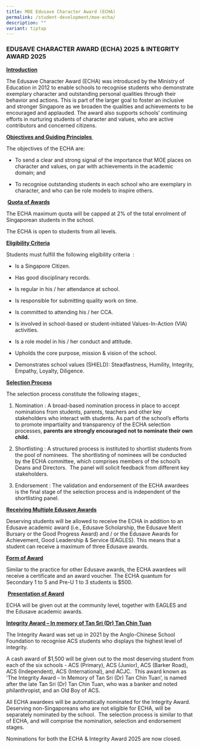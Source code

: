 ```yaml
---
title: MOE Edusave Character Award (ECHA)
permalink: /student-development/moe-echa/
description: ""
variant: tiptap
---
```

<h3>EDUSAVE CHARACTER AWARD (ECHA) 2025 &amp; INTEGRITY AWARD 2025</h3>
<p><strong><u>Introduction</u>&nbsp;</strong>
</p>
<p>The Edusave Character Award (ECHA) was introduced by the Ministry of Education
in 2012 to enable schools to recognise students who demonstrate exemplary
character and outstanding personal qualities through their behavior and
actions. This is part of the larger goal to foster an inclusive and stronger
Singapore as we broaden the qualities and achievements to be encouraged
and applauded. The award also supports schools’ continuing efforts in nurturing
students of character and values, who are active contributors and concerned
citizens.<strong>&nbsp;</strong>
</p>
<p><strong><u>Objectives and Guiding Principles </u></strong>&nbsp;</p>
<p>The objectives of the ECHA are:&nbsp;</p>
<ul data-tight="true" class="tight">
<li>
<p>To send a clear and strong signal of the importance that MOE places on
character and values, on par with achievements in the academic domain;
and&nbsp;</p>
</li>
<li>
<p>To recognise outstanding students in each school who are exemplary in
character, and who can be role models to inspire others.</p>
</li>
</ul>
<p><strong>&nbsp;<u>Quota of Awards</u></strong>&nbsp;</p>
<p>The ECHA maximum quota will be capped at 2% of the total enrolment of
Singaporean students in the school.&nbsp;</p>
<p>The ECHA is open to students from all levels.<strong>&nbsp;</strong>
</p>
<p><strong><u>Eligibility Criteria</u></strong>&nbsp;</p>
<p>Students must fulfill the following eligibility criteria&nbsp;&nbsp;:</p>
<ul data-tight="true" class="tight">
<li>
<p>Is a Singapore Citizen.</p>
</li>
<li>
<p>Has good disciplinary records.</p>
</li>
<li>
<p>Is regular in his / her attendance at school.</p>
</li>
<li>
<p>Is responsible for submitting quality work on time.</p>
</li>
<li>
<p>Is committed to attending his / her CCA.</p>
</li>
<li>
<p>Is involved in school-based or student-initiated Values-In-Action (VIA)
activities.</p>
</li>
<li>
<p>Is a role model in his / her conduct and attitude.</p>
</li>
<li>
<p>Upholds the core purpose, mission &amp; vision of the school.</p>
</li>
<li>
<p>Demonstrates school values (SHIELD): Steadfastness, Humility, Integrity,
Empathy, Loyalty, Diligence.<strong><u> <br></u></strong>
</p>
</li>
</ul>
<p><strong><u>Selection Process</u></strong>&nbsp;</p>
<p>The selection process constitute the following stages:<u>&nbsp;</u>
</p>
<ol>
<li>
<p>Nomination : A broad-based nomination process in place to accept nominations
from students, parents, teachers and other key stakeholders who interact
with students. As part of the school’s efforts to promote impartiality
and transparency of the ECHA selection processes, <strong>parents are strongly encouraged not to nominate their own child.</strong>
</p>
</li>
</ol>
<ol start="2">
<li>
<p>Shortlisting : A structured process is instituted to shortlist students
from the pool of nominees.&nbsp; The shortlisting of nominees will be conducted
by the ECHA committee, which comprises members of the school’s Deans and
Directors.&nbsp; The panel will solicit feedback from different key stakeholders.</p>
</li>
</ol>
<ol start="3">
<li>
<p>Endorsement : The validation and endorsement of the ECHA awardees is the
final stage of the selection process&nbsp;and is independent of the shortlisting
panel.&nbsp;&nbsp;<strong> <br></strong>
</p>
</li>
</ol>
<p><strong><u>Receiving Multiple Edusave Awards</u></strong>&nbsp;</p>
<p>Deserving students will be allowed to receive the ECHA in addition to
an Edusave academic award (i.e., Edusave Scholarship, the Edusave Merit
Bursary or the Good Progress Award) and / or the Edusave Awards for Achievement,
Good Leadership &amp; Service (EAGLES). This means that a student can receive
a maximum of three Edusave awards.</p>
<p><strong><u>Form of Award</u></strong>&nbsp;</p>
<p>Similar to the practice for other Edusave awards, the ECHA awardees will
receive a certificate and an award voucher. The ECHA quantum for Secondary
1 to 5 and Pre-U 1 to 3 students is $500.</p>
<p>&nbsp;<strong><u>Presentation of Award</u>&nbsp;</strong>
</p>
<p>ECHA will be given out at the community level, together with EAGLES and
the Edusave academic awards.</p>
<p><strong><u>Integrity Award – In memory of Tan Sri (Dr) Tan Chin Tuan</u></strong>
</p>
<p>The Integrity Award was set up in 2021 by the Anglo-Chinese School Foundation
to recognise ACS students who displays the highest level of integrity.&nbsp;</p>
<p>A cash award of $1,500 will be given out to the most deserving student
from each of the six schools - ACS (Primary), ACS (Junior), ACS (Barker
Road), ACS (Independent), ACS (International), and ACJC.&nbsp; This award
known as ‘The Integrity Award – In Memory of Tan Sri (Dr) Tan Chin Tuan’,
is named after the late Tan Sri (Dr) Tan Chin Tuan, who was a banker and
noted philanthropist, and an Old Boy of ACS.&nbsp;</p>
<p>All ECHA awardees will be automatically nominated for the Integrity Award.
Deserving non-Singaporeans who are not eligible for ECHA, will be separately
nominated by the school.&nbsp; The selection process is similar to that
of ECHA, and will comprise the nomination, selection and endorsement stages.&nbsp;</p>
<p>Nominations for both the ECHA &amp; Integrity Award 2025 are now closed.</p>